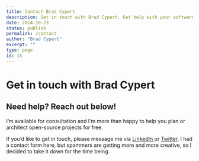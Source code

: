 ```yaml
---
title: Contact Brad Cypert
description: Get in touch with Brad Cypert. Get help with your software or marketing projects!
date: 2014-10-23
status: publish
permalink: /contact
author: "Brad Cypert"
excerpt: ""
type: page
id: 15
---
```


# Get in touch with Brad Cypert
## Need help? Reach out below!

I’m available for consultation and I’m more than happy to help you plan or architect open-source projects for free.

If you’d like to get in touch, please message me via [LinkedIn ](https://www.linkedin.com/in/bradcypert)or [Twitter](http://twitter.com/bradcypert). I had a contact form here, but spammers are getting more and more creative, so I decided to take it down for the time being.
